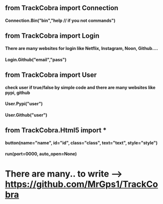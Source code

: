 ## from TrackCobra import Connection
#### Connection.Bin("bin","help // if you not commands")
###
## from TrackCobra import Login
#### There are many websites for login like Netflix, Instagram, Noon, Github....
#### Login.Github("email","pass")
###
## from TrackCobra import User
#### check user if true/false by simple code and there are many websites like pypi, github
#### User.Pypi("user")
#### User.Github("user")
###
## from TrackCobra.Html5 import *
#### button(name="name", id="id", __class__="class", text="text", style="style")
#### run(port=0000, auto_open=None)
###
# There are many.. to write --> https://github.com/MrGps1/TrackCobra
